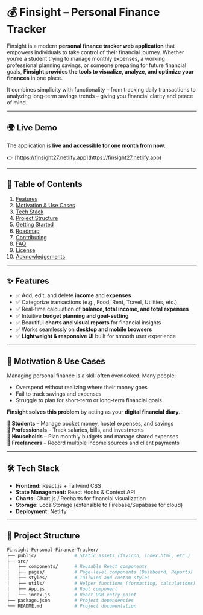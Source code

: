 # 💰 Finsight – Personal Finance Tracker  

Finsight is a modern **personal finance tracker web application** that empowers individuals to take control of their financial journey. Whether you’re a student trying to manage monthly expenses, a working professional planning savings, or someone preparing for future financial goals, **Finsight provides the tools to visualize, analyze, and optimize your finances** in one place.  

It combines simplicity with functionality – from tracking daily transactions to analyzing long-term savings trends – giving you financial clarity and peace of mind.  

---

## 🌍 Live Demo  
The application is **live and accessible for one month from now**:  

👉 [https://finsight27.netlify.app](https://finsight27.netlify.app)  

---

## 📖 Table of Contents
1. [Features](#-features)  
2. [Motivation & Use Cases](#-motivation--use-cases)  
3. [Tech Stack](#️-tech-stack)  
4. [Project Structure](#-project-structure)  
5. [Getting Started](#️-getting-started)  
6. [Roadmap](#-roadmap)  
7. [Contributing](#-contributing)  
8. [FAQ](#-faq)  
9. [License](#-license)  
10. [Acknowledgements](#-acknowledgements)  

---

## ✨ Features
- ✅ Add, edit, and delete **income** and **expenses**  
- ✅ Categorize transactions (e.g., Food, Rent, Travel, Utilities, etc.)  
- ✅ Real-time calculation of **balance, total income, and total expenses**  
- ✅ Intuitive **budget planning and goal-setting**  
- ✅ Beautiful **charts and visual reports** for financial insights  
- ✅ Works seamlessly on **desktop and mobile browsers**  
- ✅ **Lightweight & responsive UI** built for smooth user experience  

---

## 🎯 Motivation & Use Cases
Managing personal finance is a skill often overlooked. Many people:  
- Overspend without realizing where their money goes  
- Fail to track savings and expenses  
- Struggle to plan for short-term or long-term financial goals  

**Finsight solves this problem** by acting as your **digital financial diary**.  

🔹 **Students** – Manage pocket money, hostel expenses, and savings  
🔹 **Professionals** – Track salaries, bills, and investments  
🔹 **Households** – Plan monthly budgets and manage shared expenses  
🔹 **Freelancers** – Record multiple income sources and client payments  

---

## 🛠️ Tech Stack
- **Frontend:** React.js + Tailwind CSS  
- **State Management:** React Hooks & Context API  
- **Charts:** Chart.js / Recharts for financial visualization  
- **Storage:** LocalStorage (extensible to Firebase/Supabase for cloud)  
- **Deployment:** Netlify  

---

## 📂 Project Structure
```bash
Finsight-Personal-Finance-Tracker/
├── public/              # Static assets (favicon, index.html, etc.)
├── src/                 
│   ├── components/      # Reusable React components
│   ├── pages/           # Page-level components (Dashboard, Reports)
│   ├── styles/          # Tailwind and custom styles
│   ├── utils/           # Helper functions (formatting, calculations)
│   ├── App.js           # Root component
│   └── index.js         # React DOM entry point
├── package.json         # Project dependencies
└── README.md            # Project documentation
